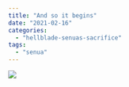 ```yaml
---
title: "And so it begins"
date: "2021-02-16"
categories: 
  - "hellblade-senuas-sacrifice"
tags: 
  - "senua"
---
```


[![](images/Hellblade_-Senuas-Sacrifice™_20210216210753-scaled-1.jpg)](http://davidpeach.co.uk/wp-content/uploads/2021/02/Hellblade_-Senuas-Sacrifice™_20210216210753-scaled-1.jpg)
